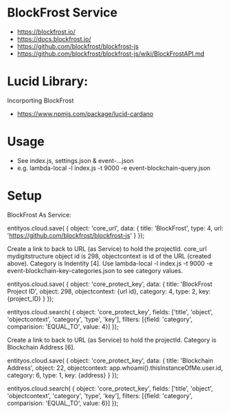 # BlockFrost Service
- https://blockfrost.io/
- https://docs.blockfrost.io/
- https://github.com/blockfrost/blockfrost-js
- https://github.com/blockfrost/blockfrost-js/wiki/BlockFrostAPI.md

# Lucid Library:
Incorporting BlockFrost
- https://www.npmjs.com/package/lucid-cardano

# Usage
- See index.js, settings.json & event-...json
- e.g. lambda-local -l index.js -t 9000 -e event-blockchain-query.json

# Setup

BlockFrost As Service:

entityos.cloud.save(
{
    object: 'core_url',
    data:
    {
        title: 'BlockFrost',
        type: 4,
        url: 'https://github.com/blockfrost/blockfrost-js'
    }
});

Create a link to back to URL (as Service) to hold the projectId.
core_url mydigitstructure object id is 298, objectcontext is id of the URL (created above).
Category is Indentity [4].
Use lambda-local -l index.js -t 9000 -e event-blockchain-key-categories.json to see category values.

entityos.cloud.save(
{
    object: 'core_protect_key',
    data:
    {
        title: 'BlockFrost Project ID',
        object: 298,
        objectcontext: {url id},
        category: 4,
        type: 2,
        key: {project_ID}
    }
});

entityos.cloud.search(
{
    object: 'core_protect_key',
    fields: ['title', 'object', 'objectcontext', 'category', 'type', 'key'],
    filters: [{field: 'category', comparision: 'EQUAL_TO', value: 4}]
});

Create a link to back to URL (as Service) to hold the projectId.
Category is Blockchain Address [6].

entityos.cloud.save(
{
    object: 'core_protect_key',
    data:
    {
        title: 'Blockchain Address',
        object: 22,
        objectcontext: app.whoami().thisInstanceOfMe.user.id,
        category: 6,
        type: 1,
        key: {address}
    }
});

entityos.cloud.search(
{
    object: 'core_protect_key',
    fields: ['title', 'object', 'objectcontext', 'category', 'type', 'key'],
    filters: [{field: 'category', comparision: 'EQUAL_TO', value: 6}]
});